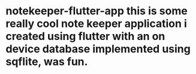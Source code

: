 # notekeeper-flutter-app this is some really cool note keeper application i created  using flutter with an on device database implemented using sqflite, was fun.
